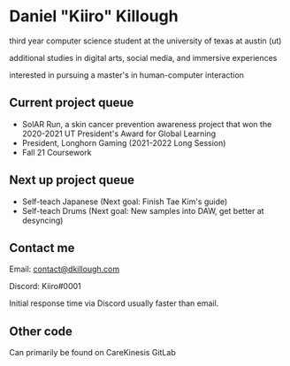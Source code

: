 # Daniel "Kiiro" Killough

third year computer science student at the university of texas at austin (ut)

additional studies in digital arts, social media, and immersive experiences

interested in pursuing a master's in human-computer interaction


## Current project queue

- SolAR Run, a skin cancer prevention awareness project that won the 2020-2021 UT President's Award for Global Learning 
- President, Longhorn Gaming (2021-2022 Long Session)
- Fall 21 Coursework

## Next up project queue 

- Self-teach Japanese (Next goal: Finish Tae Kim's guide)
- Self-teach Drums (Next goal: New samples into DAW, get better at desyncing)

## Contact me

Email: contact@dkillough.com

Discord: Kiiro#0001

Initial response time via Discord usually faster than email.


## Other code
Can primarily be found on CareKinesis GitLab
